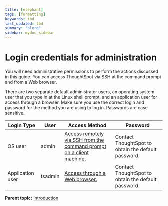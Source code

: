 ```yaml
---
title: [elephant]
tags: [formatting]
keywords: tbd
last_updated: tbd
summary: "blerg"
sidebar: mydoc_sidebar
---
```

# Login credentials for administration

You will need administrative permissions to perform the actions discussed in this guide. You can access ThoughtSpot via SSH at the command prompt and from a Web browser.

There are two separate default administrator users, an operating system user that you type in at the Linux shell prompt, and an application user for access through a browser. Make sure you use the correct login and password for the method you are using to log in. Passwords are case sensitive.

|Login Type|User|Access Method|Password|
|----------|----|-------------|--------|
|OS user|admin|[Access remotely via SSH from the command prompt on a client machine.](login_console.html#)|Contact ThoughtSpot to obtain the default password.|
|Application user|tsadmin|[Access through a Web browser.](accessing.html#)|Contact ThoughtSpot to obtain the default password.|

**Parent topic:** [Introduction](../../application_integration/introduction/introduction.html)

